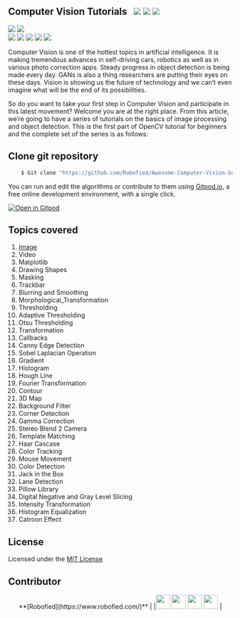 ## Computer Vision Tutorials &nbsp; ![](https://img.shields.io/github/forks/Robofied/Awesome-Computer-Vision-Guide?style=social) ![](https://img.shields.io/github/stars/Robofied/Awesome-Computer-Vision-Guide?style=social) ![](https://img.shields.io/github/watchers/Robofied/Awesome-Computer-Vision-Guide?style=social) <br>

![](https://img.shields.io/github/repo-size/Robofied/Awesome-Computer-Vision-Guide) ![](https://img.shields.io/github/license/Robofied/Awesome-Computer-Vision-Guide?color=red)<br>
![](https://img.shields.io/github/issues/Robofied/Awesome-Computer-Vision-Guide?color=green) ![](https://img.shields.io/github/issues-pr/Robofied/Awesome-Computer-Vision-Guide?color=green) ![](https://img.shields.io/github/downloads/Robofied/Awesome-Computer-Vision-Guide/total) ![](https://img.shields.io/github/last-commit/Robofied/Awesome-Computer-Vision-Guide) ![](https://img.shields.io/github/contributors/Robofied/Awesome-Computer-Vision-Guide)

Computer Vision is one of the hottest topics in artificial intelligence. It is making tremendous advances in self-driving cars, robotics as well as in various photo correction apps. Steady progress in object detection is being made every day. GANs is also a thing researchers are putting their eyes on these days. Vision is showing us the future of technology and we can’t even imagine what will be the end of its possibilities. <br>

So do you want to take your first step in Computer Vision and participate in this latest movement? Welcome you are at the right place. From this article, we’re going to have a series of tutorials on the basics of image processing and object detection. This is the first part of OpenCV tutorial for beginners and the complete set of the series is as follows:

## Clone git repository

```sh
    $ Git clone "https://github.com/Robofied/Awesome-Computer-Vision-Guide"
```

You can run and edit the algorithms or contribute to them using [Gitpod.io](https://www.gitpod.io/), a free online development environment, with a single click.

[![Open in Gitpod](https://gitpod.io/button/open-in-gitpod.svg)](http://gitpod.io/#https://github.com/Robofied/Awesome-Computer-Vision-Guide)

## Topics covered
<ol>
    <li><a href="https://github.com/Robofied/Awesome-Computer-Vision-Guide/tree/master/src/01%20-%20Image">Image</a>
    <li>Video
    <li>Matplotlib
    <li>Drawing Shapes
    <li>Masking
    <li>Trackbar
    <li>Blurring and Smoothing
    <li>Morphological_Transformation
    <li>Thresholding
    <li>Adaptive Thresholding
    <li>Otsu Thresholding        
    <li>Transformation
    <li>Callbacks
    <li>Canny Edge Detection
    <li>Sobel Laplacian Operation
    <li>Gradient
    <li>Histogram
    <li>Hough Line
    <li>Fourier Transformation
    <li>Contour
    <li>3D Map
    <li>Background Filter
    <li>Corner Detection
    <li>Gamma Correction
    <li>Stereo Blend 2 Camera
    <li>Template Matching
    <li>Haar Cascase
    <li>Color Tracking
    <li>Mouse Movement
    <li>Color Detection
    <li>Jack in the Box
    <li>Lane Detection
    <li>Pillow Library
    <li>Digital Negative and Gray Level Slicing
    <li>Intensity Transformation
    <li>Histogram Equalization
    <li>Catroon Effect
</ol>

## License

Licensed under the [MIT License](LICENSE)

## Contributor

<p align="center">
**[Robofied](https://www.robofied.com/)**                                                                                                                                                                                                                                                 |
|<a href="https://twitter.com/Robofied"><img src="https://i.ibb.co/kmgQVyW/twitter.png" width="32px" height="32px"></a> <a href="https://github.com/Robofied"><img src="https://cdn.iconscout.com/icon/free/png-256/github-108-438008.png" width="32px" height="32px"></a> <a href="https://www.facebook.com/Robofied"><img src="https://i.ibb.co/zmYNW4p/facebook.png" width="32px" height="32px"></a> <a href="https://www.linkedin.com/company/robofied/"><img src="https://i.ibb.co/Kx2GSrT/linkedin.png" width="32px" height="32px"></a> |
